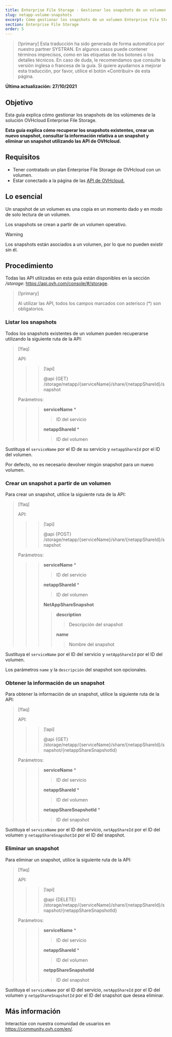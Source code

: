 ```yaml
---
title: Enterprise File Storage - Gestionar los snapshots de un volumen
slug: netapp-volume-snapshots
excerpt: Cómo gestionar los snapshots de un volumen Enterprise File Storage utilizando las API de OVHcloud
section: Enterprise File Storage
order: 5
---
```


> [!primary]
> Esta traducción ha sido generada de forma automática por nuestro partner SYSTRAN. En algunos casos puede contener términos imprecisos, como en las etiquetas de los botones o los detalles técnicos. En caso de duda, le recomendamos que consulte la versión inglesa o francesa de la guía. Si quiere ayudarnos a mejorar esta traducción, por favor, utilice el botón «Contribuir» de esta página.
>

**Última actualización: 27/10/2021**

## Objetivo

Esta guía explica cómo gestionar los snapshots de los volúmenes de la solución OVHcloud Enterprise File Storage.

**Esta guía explica cómo recuperar los snapshots existentes, crear un nuevo snapshot, consultar la información relativa a un snapshot y eliminar un snapshot utilizando las API de OVHcloud.**

## Requisitos

- Tener contratado un plan Enterprise File Storage de OVHcloud con un volumen.
- Estar conectado a la página de las [API de OVHcloud.](https://api.ovh.com/)

## Lo esencial

Un snapshot de un volumen es una copia en un momento dado y en modo de solo lectura de un volumen.

Los snapshots se crean a partir de un volumen operativo.

> [!warning]
>
> Los snapshots están asociados a un volumen, por lo que no pueden existir sin él.
>

## Procedimiento

Todas las API utilizadas en esta guía están disponibles en la sección */storage*: <https://api.ovh.com/console/#/storage>.

> [!primary]
>
> Al utilizar las API, todos los campos marcados con asterisco (\*) son obligatorios.
>

### Listar los snapshots

Todos los snapshots existentes de un volumen pueden recuperarse utilizando la siguiente ruta de la API:

> [!faq]
>
> API:
>
>> > [!api]
>> >
>> > @api {GET} /storage/netapp/{serviceName}/share/{netappShareId}/snapshot
>>
>>
>
> Parámetros:
>
>> > **serviceName** *
>> >
>> >> ID del servicio
>> >
>> > **netappShareId** *
>> >
>> >> ID del volumen
>

Sustituya el `serviceName` por el ID de su servicio y `netappShareId` por el ID del volumen.

Por defecto, no es necesario devolver ningún snapshot para un nuevo volumen.

### Crear un snapshot a partir de un volumen

Para crear un snapshot, utilice la siguiente ruta de la API:

> [!faq]
>
> API:
>
>> > [!api]
>> >
>> > @api {POST} /storage/netapp/{serviceName}/share/{netappShareId}/snapshot
>> >
>>
>
> Parámetros:
>
>> > **serviceName** *
>> >
>> >> ID del servicio
>> >
>> > **netappShareId** *
>> >
>> >> ID del volumen
>> >
>> > **NetAppShareSnapshot**
>> >
>> >> **description**
>> >>
>> >> > Descripción del snapshot
>> >>
>> >> **name**
>> >>
>> >> > Nombre del snapshot
>

Sustituya el `serviceName` por el ID del servicio y `netAppShareId` por el ID del volumen.

Los parámetros `name` y la `descripción` del snapshot son opcionales.

### Obtener la información de un snapshot

Para obtener la información de un snapshot, utilice la siguiente ruta de la API:

> [!faq]
>
> API:
>
>> > [!api]
>> >
>> > @api {GET} /storage/netapp/{serviceName}/share/{netappShareId}/snapshot/{netappShareSnapshotId}
>>
>>
>
> Parámetros:
>
>> > **serviceName** *
>> >
>> >> ID del servicio
>> >
>> > **netappShareId** *
>> >
>> >> ID del volumen
>> >
>> > **netappShareSnapshotId** *
>> >
>> >> ID del snapshot
>

Sustituya el `serviceName` por el ID del servicio, `netAppShareId` por el ID del volumen y `netappShareSnapshotId` por el ID del snapshot.

### Eliminar un snapshot

Para eliminar un snapshot, utilice la siguiente ruta de la API:

> [!faq]
>
> API:
>
>> > [!api]
>> >
>> > @api {DELETE} /storage/netapp/{serviceName}/share/{netappShareId}/snapshot/{netappShareSnapshotId}
>>
>>
>
> Parámetros:
>
>> > **serviceName** *
>> >
>> >> ID del servicio
>> >
>> > **netappShareId** *
>> >
>> >> ID del volumen
>> >
>> > **netppShareSnapshotId**
>> >
>> >> ID del snapshot
>

Sustituya el `serviceName` por el ID del servicio, `netAppShareId` por el ID del volumen y `netppShareSnapshotId` por el ID del snapshot que desea eliminar.

## Más información

Interactúe con nuestra comunidad de usuarios en <https://community.ovh.com/en/>.
